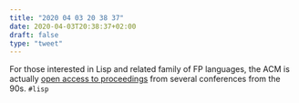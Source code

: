 ```yaml
---
title: "2020 04 03 20 38 37"
date: 2020-04-03T20:38:37+02:00
draft: false
type: "tweet"
---
```


For those interested in Lisp and related family of FP languages, the ACM is actually [open access to proceedings](https://lispnews.wordpress.com/2020/04/02/acm-open-access-to-lfp/amp/?__twitter_impression=true) from several conferences from the 90s. `#lisp`
